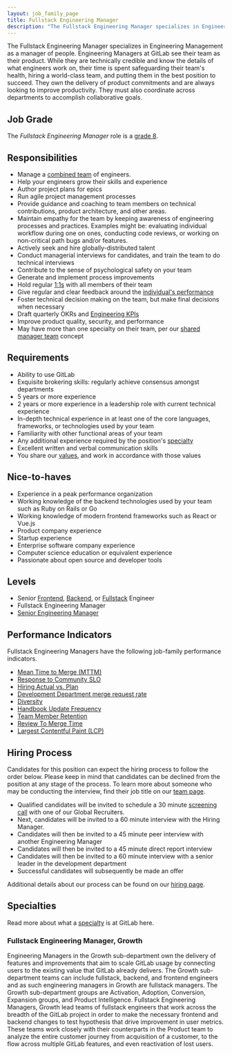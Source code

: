 ```yaml
---
layout: job_family_page
title: Fullstack Engineering Manager
description: "The Fullstack Engineering Manager specializes in Engineering Management as a manager of people."
---
```


The Fullstack Engineering Manager specializes in Engineering Management as a manager of people. Engineering Managers at GitLab see their team as their product. While they are technically credible and know the details of what engineers work on, their time is spent safeguarding their team's health, hiring a world-class team, and putting them in the best position to succeed. They own the delivery of product commitments and are always looking to improve productivity. They must also coordinate across departments to accomplish collaborative goals.

## Job Grade
The *Fullstack Engineering Manager* role is a [grade 8](/handbook/total-rewards/compensation/compensation-calculator/#gitlab-job-grades).

## Responsibilities
* Manage a [combined team](https://about.gitlab.com/handbook/engineering/#fullstack-teams) of engineers.
* Help your engineers grow their skills and experience
* Author project plans for epics
* Run agile project management processes
* Provide guidance and coaching to team members on technical contributions, product architecture, and other areas.
* Maintain empathy for the team by keeping awareness of engineering processes and practices. Examples might be: evaluating individual workflow during one on ones, conducting code reviews, or working on non-critical path bugs and/or features.
* Actively seek and hire globally-distributed talent
* Conduct managerial interviews for candidates, and train the team to do technical interviews
* Contribute to the sense of psychological safety on your team
* Generate and implement process improvements
* Hold regular [1:1s](/handbook/leadership/1-1/) with all members of their team
* Give regular and clear feedback around the [individual's performance](/handbook/leadership/1-1/suggested-agenda-format/)
* Foster technical decision making on the team, but make final decisions when necessary
* Draft quarterly OKRs and [Engineering KPIs](/handbook/business-ops/data-team/metrics/#engineering-kpis)
* Improve product quality, security, and performance
* May have more than one specialty on their team, per our [shared manager team](/handbook/engineering/#starting-new-teams) concept

## Requirements
* Ability to use GitLab
* Exquisite brokering skills: regularly achieve consensus amongst departments
* 5 years or more experience
* 2 years or more experience in a leadership role with current technical experience
* In-depth technical experience in at least one of the core languages, frameworks, or technologies used by your team
* Familiarity with other functional areas of your team
* Any additional experience required by the position's [specialty](#specialties)
* Excellent written and verbal communication skills
* You share our [values](/handbook/values/), and work in accordance with those values

## Nice-to-haves
* Experience in a peak performance organization
* Working knowledge of the backend technologies used by your team such as Ruby on Rails or Go
* Working knowledge of modern frontend frameworks such as React or Vue.js
* Product company experience
* Startup experience
* Enterprise software company experience
* Computer science education or equivalent experience
* Passionate about open source and developer tools

## Levels
* Senior [Frontend](/job-families/engineering/development/frontend/senior/), 
  [Backend](/job-families/engineering/development/backend/senior/), 
  or [Fullstack](/job-families/engineering/development/fullstack/#job-grade) Engineer
* Fullstack Engineering Manager 
* [Senior Engineering Manager](/job-families/engineering/development/management/senior-manager/)


## Performance Indicators

Fullstack Engineering Managers have the following job-family performance indicators.

* [Mean Time to Merge (MTTM)](/handbook/engineering/development/performance-indicators/#mean-time-to-merge-mttm)
* [Response to Community SLO](/handbook/engineering/development/performance-indicators/#response-to-community-slo)
* [Hiring Actual vs. Plan](/handbook/engineering/performance-indicators/#engineering-hiring-actual-vs-plan)
* [Development Department merge request rate](/handbook/engineering/development/performance-indicators/#development-department-mr-rate)
* [Diversity](/handbook/engineering/performance-indicators/#diversity)
* [Handbook Update Frequency](/handbook/engineering/performance-indicators/#handbook-update-frequency)
* [Team Member Retention](/handbook/engineering/performance-indicators/#team-member-retention)
* [Review To Merge Time](/handbook/engineering/development/performance-indicators/#review-to-merge-time-rtmt)
* [Largest Contentful Paint (LCP)](/handbook/engineering/development/performance-indicators/#largest-contentful-paint-lcp)

## Hiring Process
Candidates for this position can expect the hiring process to follow the order below. Please keep in mind that candidates can be declined from the position at any stage of the process. To learn more about someone who may be conducting the interview, find their job title on our [team page](/company/team/).
* Qualified candidates will be invited to schedule a 30 minute [screening call](/handbook/hiring/interviewing/#screening-call) with one of our Global Recruiters.
* Next, candidates will be invited to a 60 minute interview with the Hiring Manager.
* Candidates will then be invited to a 45 minute peer interview with another Engineering Manager
* Candidates will then be invited to a 45 minute direct report interview
* Candidates will then be invited to a 60 minute interview with a senior leader in the development department
* Successful candidates will subsequently be made an offer

Additional details about our process can be found on our [hiring page](/handbook/hiring).

## Specialties

Read more about what a [specialty](/company/team/structure/#specialist) is at GitLab here.

### Fullstack Engineering Manager, Growth

Engineering Managers in the Growth sub-department own the delivery of features and improvements that aim to scale GitLab usage by connecting users to the existing value that GitLab already delivers. 
The Growth sub-department teams can include fullstack, backend, and frontend engineers and as such engineering managers in Growth are fullstack managers. 
The Growth sub-department groups are Activation, Adoption, Conversion, Expansion groups, and Product Intelligence. 
Fullstack Engineering Managers, Growth lead teams of fullstack engineers that work across the breadth of the GitLab project in order to make the necessary frontend and backend changes to test hypothesis that drive improvement in user metrics. 
These teams work closely with their counterparts in the Product team to analyze the entire customer journey from acquisition of a customer, to the flow across multiple GitLab features, and even reactivation of lost users.

